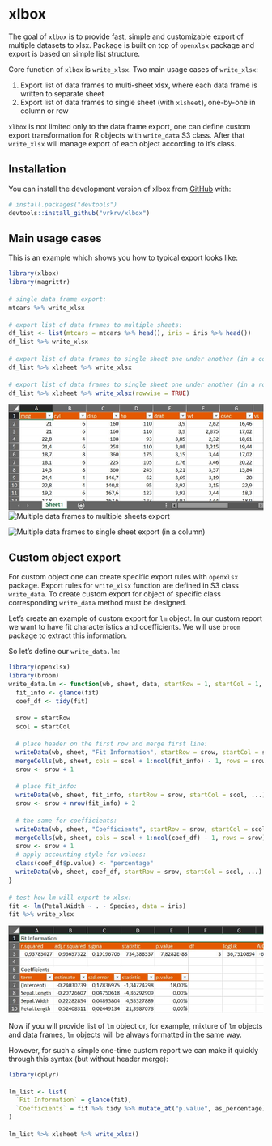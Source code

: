 
<!-- README.md is generated from README.Rmd. Please edit that file -->

# xlbox

<!-- badges: start -->
<!-- badges: end -->

The goal of `xlbox` is to provide fast, simple and customizable export
of multiple datasets to xlsx. Package is built on top of `openxlsx`
package and export is based on simple list structure.

Core function of `xlbox` is `write_xlsx`. Two main usage cases of
`write_xlsx`:

1.  Export list of data frames to multi-sheet xlsx, where each data
    frame is written to separate sheet
2.  Export list of data frames to single sheet (with `xlsheet`),
    one-by-one in column or row

`xlbox` is not limited only to the data frame export, one can define
custom export transformation for R objects with `write_data` S3 class.
After that `write_xlsx` will manage export of each object according to
it’s class.

## Installation

<!-- You can install the released version of xlbox from [CRAN](https://CRAN.R-project.org) with: -->
<!-- ``` r -->
<!-- install.packages("xlbox") -->
<!-- ``` -->

You can install the development version of xlbox from
[GitHub](https://github.com/) with:

``` r
# install.packages("devtools")
devtools::install_github("vrkrv/xlbox")
```

## Main usage cases

This is an example which shows you how to typical export looks like:

``` r
library(xlbox)
library(magrittr)

# single data frame export:
mtcars %>% write_xlsx

# export list of data frames to multiple sheets:
df_list <- list(mtcars = mtcars %>% head(), iris = iris %>% head())
df_list %>% write_xlsx

# export list of data frames to single sheet one under another (in a column):
df_list %>% xlsheet %>% write_xlsx

# export list of data frames to single sheet one under another (in a row):
df_list %>% xlsheet %>% write_xlsx(rowwise = TRUE)
```

![Single data frame export](man/figures/mtcars_single_export.jpg)
![Multiple data frames to multiple sheets
export](man/figures/multisheet_export.jpg)

![Multiple data frames to single sheet export (in a
column)](man/figures/multidata_to_single_export.jpg)

## Custom object export

For custom object one can create specific export rules with `openxlsx`
package. Export rules for `write_xlsx` function are defined in S3 class
`write_data`. To create custom export for object of specific class
corresponding `write_data` method must be designed.

Let’s create an example of custom export for `lm` object. In our custom
report we want to have fit characteristics and coefficients. We will use
`broom` package to extract this information.

So let’s define our `write_data.lm`:

``` r
library(openxlsx)
library(broom)
write_data.lm <- function(wb, sheet, data, startRow = 1, startCol = 1, ...) {
  fit_info <- glance(fit)
  coef_df <- tidy(fit)
  
  srow = startRow
  scol = startCol
  
  # place header on the first row and merge first line:
  writeData(wb, sheet, "Fit Information", startRow = srow, startCol = scol, ...)
  mergeCells(wb, sheet, cols = scol + 1:ncol(fit_info) - 1, rows = srow)
  srow <- srow + 1
  
  # place fit_info:
  writeData(wb, sheet, fit_info, startRow = srow, startCol = scol, ...)
  srow <- srow + nrow(fit_info) + 2
  
  # the same for coefficients:
  writeData(wb, sheet, "Coefficients", startRow = srow, startCol = scol, ...)
  mergeCells(wb, sheet, cols = scol + 1:ncol(coef_df) - 1, rows = srow)
  srow <- srow + 1
  # apply accounting style for values:
  class(coef_df$p.value) <- "percentage" 
  writeData(wb, sheet, coef_df, startRow = srow, startCol = scol, ...)
}

# test how lm will export to xlsx:
fit <- lm(Petal.Width ~ . - Species, data = iris)
fit %>% write_xlsx
```

![Custom lm export](man/figures/lm_export.jpg)

Now if you will provide list of `lm` object or, for example, mixture of
`lm` objects and data frames, `lm` objects will be always formatted in
the same way.

However, for such a simple one-time custom report we can make it quickly
through this syntax (but without header merge):

``` r
library(dplyr)

lm_list <- list(
  `Fit Information` = glance(fit),
  `Coefficients` = fit %>% tidy %>% mutate_at("p.value", as_percentage) 
)

lm_list %>% xlsheet %>% write_xlsx()
```
